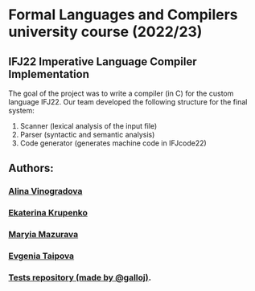 # Formal Languages and Compilers university course (2022/23)
## IFJ22 Imperative Language Compiler Implementation 

The goal of the project was to write a compiler (in C) for the custom language IFJ22.
Our team developed the following structure for the final system:
1) Scanner (lexical analysis of the input file)
2) Parser (syntactic and semantic analysis)
3) Code generator (generates machine code in IFJcode22)

## Authors:
### [Alina Vinogradova](https://github.com/jsemaljaa)
### [Ekaterina Krupenko](https://github.com/sirotka)
### [Maryia Mazurava](https://github.com/maryia-mazurava)
### [Evgenia Taipova](https://github.com/evgenia-taipova)
   
   
   
### [Tests repository (made by @galloj)](https://github.com/galloj/IFJ22_Tester).
